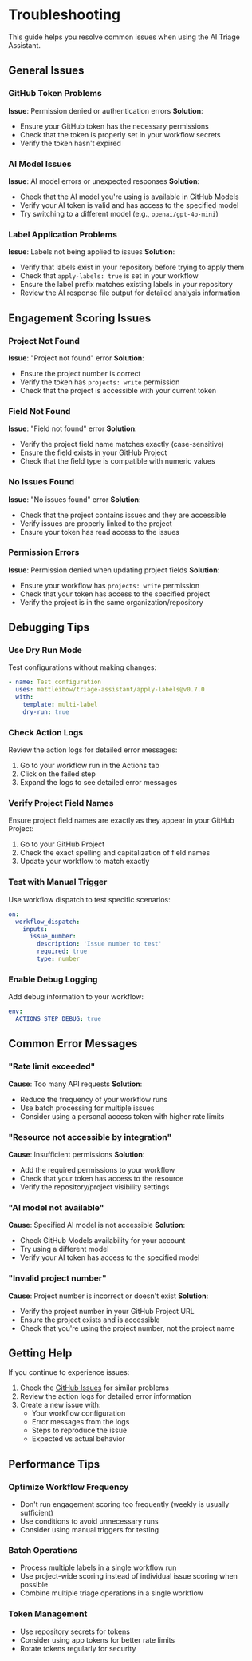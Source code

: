 # Troubleshooting

This guide helps you resolve common issues when using the AI Triage Assistant.

## General Issues

### GitHub Token Problems

**Issue**: Permission denied or authentication errors **Solution**:

- Ensure your GitHub token has the necessary permissions
- Check that the token is properly set in your workflow secrets
- Verify the token hasn't expired

### AI Model Issues

**Issue**: AI model errors or unexpected responses **Solution**:

- Check that the AI model you're using is available in GitHub Models
- Verify your AI token is valid and has access to the specified model
- Try switching to a different model (e.g., `openai/gpt-4o-mini`)

### Label Application Problems

**Issue**: Labels not being applied to issues **Solution**:

- Verify that labels exist in your repository before trying to apply them
- Check that `apply-labels: true` is set in your workflow
- Ensure the label prefix matches existing labels in your repository
- Review the AI response file output for detailed analysis information

## Engagement Scoring Issues

### Project Not Found

**Issue**: "Project not found" error **Solution**:

- Ensure the project number is correct
- Verify the token has `projects: write` permission
- Check that the project is accessible with your current token

### Field Not Found

**Issue**: "Field not found" error **Solution**:

- Verify the project field name matches exactly (case-sensitive)
- Ensure the field exists in your GitHub Project
- Check that the field type is compatible with numeric values

### No Issues Found

**Issue**: "No issues found" error **Solution**:

- Check that the project contains issues and they are accessible
- Verify issues are properly linked to the project
- Ensure your token has read access to the issues

### Permission Errors

**Issue**: Permission denied when updating project fields **Solution**:

- Ensure your workflow has `projects: write` permission
- Check that your token has access to the specified project
- Verify the project is in the same organization/repository

## Debugging Tips

### Use Dry Run Mode

Test configurations without making changes:

```yaml
- name: Test configuration
  uses: mattleibow/triage-assistant/apply-labels@v0.7.0
  with:
    template: multi-label
    dry-run: true
```

### Check Action Logs

Review the action logs for detailed error messages:

1. Go to your workflow run in the Actions tab
2. Click on the failed step
3. Expand the logs to see detailed error messages

### Verify Project Field Names

Ensure project field names are exactly as they appear in your GitHub Project:

1. Go to your GitHub Project
2. Check the exact spelling and capitalization of field names
3. Update your workflow to match exactly

### Test with Manual Trigger

Use workflow dispatch to test specific scenarios:

```yaml
on:
  workflow_dispatch:
    inputs:
      issue_number:
        description: 'Issue number to test'
        required: true
        type: number
```

### Enable Debug Logging

Add debug information to your workflow:

```yaml
env:
  ACTIONS_STEP_DEBUG: true
```

## Common Error Messages

### "Rate limit exceeded"

**Cause**: Too many API requests **Solution**:

- Reduce the frequency of your workflow runs
- Use batch processing for multiple issues
- Consider using a personal access token with higher rate limits

### "Resource not accessible by integration"

**Cause**: Insufficient permissions **Solution**:

- Add the required permissions to your workflow
- Check that your token has access to the resource
- Verify the repository/project visibility settings

### "AI model not available"

**Cause**: Specified AI model is not accessible **Solution**:

- Check GitHub Models availability for your account
- Try using a different model
- Verify your AI token has access to the specified model

### "Invalid project number"

**Cause**: Project number is incorrect or doesn't exist **Solution**:

- Verify the project number in your GitHub Project URL
- Ensure the project exists and is accessible
- Check that you're using the project number, not the project name

## Getting Help

If you continue to experience issues:

1. Check the [GitHub Issues](https://github.com/mattleibow/triage-assistant/issues) for similar problems
2. Review the action logs for detailed error information
3. Create a new issue with:
   - Your workflow configuration
   - Error messages from the logs
   - Steps to reproduce the issue
   - Expected vs actual behavior

## Performance Tips

### Optimize Workflow Frequency

- Don't run engagement scoring too frequently (weekly is usually sufficient)
- Use conditions to avoid unnecessary runs
- Consider using manual triggers for testing

### Batch Operations

- Process multiple labels in a single workflow run
- Use project-wide scoring instead of individual issue scoring when possible
- Combine multiple triage operations in a single workflow

### Token Management

- Use repository secrets for tokens
- Consider using app tokens for better rate limits
- Rotate tokens regularly for security
